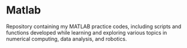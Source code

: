 # Matlab
Repository containing my MATLAB practice codes, including scripts and functions developed while learning and exploring various topics in numerical computing, data analysis, and robotics.
